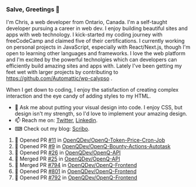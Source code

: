 ### Salve, Greetings 👋

I'm Chris, a web developer from Ontario, Canada. I'm a self-taught developer pursuing a career in web dev. I enjoy building beautiful sites and apps with web technology.
I kick-started my coding journey with freeCodeCamp and claimed five of their certifications.  I currently working on personal projects in JavaScript, especially with React/Next.js, though I'm open to learning other languages and frameworks. I love the web platform and I'm excited by the powerful technolgies which can developers can efficiently build amazing sites and apps with. Lately I've been getting my feet wet with larger projects by contributing to https://github.com/Automattic/wp-calypso .

When I get down to coding, I enjoy the satisfaction of creating complex interaction and the eye candy of adding styles to my HTML. 

- 💬 Ask me about putting your visual design into code. I enjoy CSS, but design isn't my strength, so I'd love to implement your amazing design.
- 📫 Reach me on: [Twitter](https://twitter.com/Christo28120856), [Linkedin](https://www.linkedin.com/in/christopher-stevers-07b9a5204/).
- ⌨ Check out my blog: [Scribo](https://christopherstevers.cf).
<!--
**Christopher-Stevers/Christopher-Stevers** is a ✨ _special_ ✨ repository because its `README.md` (this file) appears on your GitHub profile.

Here are some ideas to get you started:

- 🔭 I’m currently working on ...
- 🌱 I’m currently learning ...
- 👯 I’m looking to collaborate on ...
- 🤔 I’m looking for help with ...
- 😄 Pronouns: ...
- ⚡ Fun fact: ...
-->

<!--START_SECTION:activity-->
1. 💪 Opened PR [#11](https://github.com/OpenQDev/OpenQ-Token-Price-Cron-Job/pull/11) in [OpenQDev/OpenQ-Token-Price-Cron-Job](https://github.com/OpenQDev/OpenQ-Token-Price-Cron-Job)
2. 💪 Opened PR [#9](https://github.com/OpenQDev/OpenQ-Bounty-Actions-Autotask/pull/9) in [OpenQDev/OpenQ-Bounty-Actions-Autotask](https://github.com/OpenQDev/OpenQ-Bounty-Actions-Autotask)
3. 💪 Opened PR [#26](https://github.com/OpenQDev/OpenQ-API/pull/26) in [OpenQDev/OpenQ-API](https://github.com/OpenQDev/OpenQ-API)
4. 🎉 Merged PR [#25](https://github.com/OpenQDev/OpenQ-API/pull/25) in [OpenQDev/OpenQ-API](https://github.com/OpenQDev/OpenQ-API)
5. 🎉 Merged PR [#794](https://github.com/OpenQDev/OpenQ-Frontend/pull/794) in [OpenQDev/OpenQ-Frontend](https://github.com/OpenQDev/OpenQ-Frontend)
6. 💪 Opened PR [#801](https://github.com/OpenQDev/OpenQ-Frontend/pull/801) in [OpenQDev/OpenQ-Frontend](https://github.com/OpenQDev/OpenQ-Frontend)
7. 💪 Opened PR [#792](https://github.com/OpenQDev/OpenQ-Frontend/pull/792) in [OpenQDev/OpenQ-Frontend](https://github.com/OpenQDev/OpenQ-Frontend)
<!--END_SECTION:activity-->
